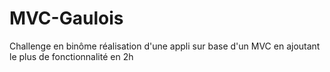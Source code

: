 # MVC-Gaulois
Challenge en binôme réalisation d'une appli sur base d'un MVC en ajoutant le plus de fonctionnalité en 2h
